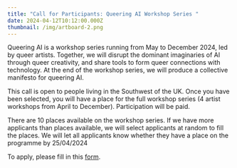 ```yaml
---
title: "Call for Participants: Queering AI Workshop Series "
date: 2024-04-12T10:12:00.000Z
thumbnail: /img/artboard-2.png
---
```

Queering AI is a workshop series running from May to December 2024, led by queer artists. Together, we will disrupt the dominant imaginaries of AI through queer creativity, and share tools to form queer connections with technology. At the end of the workshop series, we will produce a collective manifesto for queering AI.

This call is open to people living in the Southwest of the UK.  Once you have been selected, you will have a place for the full workshop series (4 artist workshops from April to December). Participation will be paid.  

There are 10 places available on the workshop series. If we have more applicants than places available, we will select applicants at random to fill the places. We will let all applicants know whether they have a place on the programme by 25/04/2024 

To apply, please fill in this [form](https://docs.google.com/forms/d/e/1FAIpQLScPVSulFRuI_2UQIcoDHBBuBbZGQRVGgCvQYTcNBrq6NbIT_w/viewform).
